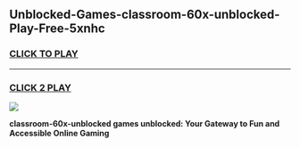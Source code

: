 
## Unblocked-Games-classroom-60x-unblocked-Play-Free-5xnhc
<h3>
<a href="https://premium76.site?title=classroom-60x-unblocked&ref=18A1">CLICK TO PLAY</a></h3>
<hr>

<h3>
<a href="https://premium76.site?title=classroom-60x-unblocked&ref=18A1">CLICK 2 PLAY</a>
  
</h3>

<a href="https://premium76.site?title=classroom-60x-unblocked&ref=18A1"><img src="https://clearcache.store/games.png"></a>


**classroom-60x-unblocked games unblocked: Your Gateway to Fun and Accessible Online Gaming**
